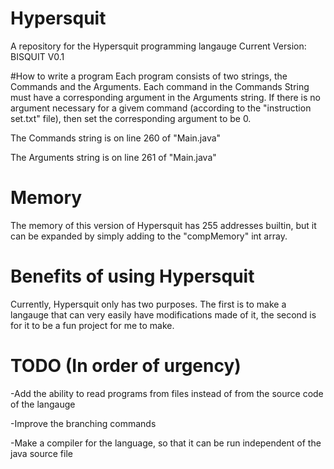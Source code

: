# Hypersquit
A repository for the Hypersquit programming langauge
Current Version: BISQUIT V0.1

#How to write a program
Each program consists of two strings, the Commands and the Arguments. Each command in the Commands String must have a corresponding argument in the Arguments string. If there is no argument necessary for a givem command (according to the "instruction set.txt" file), then set the corresponding argument to be 0.

The Commands string is on line 260 of "Main.java"

The Arguments string is on line 261 of "Main.java"

# Memory
The memory of this version of Hypersquit has 255 addresses builtin, but it can be expanded by simply adding to the "compMemory" int array.

# Benefits of using Hypersquit
Currently, Hypersquit only has two purposes.
The first is to make a langauge that can very easily have modifications made of it, the second is for it to be a fun project for me to make.

# TODO (In order of urgency)
-Add the ability to read programs from files instead of from the source code of the langauge

-Improve the branching commands

-Make a compiler for the language, so that it can be run independent of the java source file
